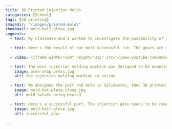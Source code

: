 ```yaml
---
title: 3D Printed Injection Molds
categories: [School]
tags: [3D printing]
imagedir: "/images/printed-molds"
thumbnail: mold-half-glove.jpg
segments: 
  - text: My classmate and I wanted to investigate the possibility of 3D printing working injection mold prototypes on a deesktop 3D printer. We had access to a MakerBot replicator, a press mounted mini injection molding machine, and a larger cabinet style Stratasys printer. After a few iterations, we came up with a working procedure for making the molds. The accuracy and precision of the molds were limited, of course, by the printers themselves; the mold geometry also had to be kept simple. 

  - text: Here's the result of our most successful run. The gears are molded from polypropylene; you can still see the layered effect of the 3d printed surface as well as some sink marks halfway in from the outer diameter.
    
  - video: <iframe width="560" height="315" src="//www.youtube.com/embed/g0aDBB7RVg4?list=UUkZWlgLuscRlYebpgWH9lig" frameborder="0" allowfullscreen></iframe>

  - text: The mini injection molding machine was designed to be mounted into an existing drill press chuck. The machine includes a melt chamber and piston assembly and a heater controller. The heated mold sits in a vise under the nozzle of the melt chamber. Pictured is the sample aluminum injection mold that shipped with the machine.
    image: alex-shop-press.jpg
    alt: the injection molding machine in action

  - text: We designed the part and mold in Solidworks, then 3D printed it in PLA. The nubs help align the mold halves, and the notches halfway down the short mold faces allow a flat screwdriver to be wedged in to separate the mold halves after injection. The molds are on a being heated hot plate just before molding, so that the injected plastic doesn't cool too quickly. 
    image: mold-hot-plate-close.jpg
    alt: mold halves being heated

  - text: Here's a successful part. The injection gate needs to be removed manually, and the gear teeth need some refinement as well. 
    image: mold-half-glove.jpg
    alt: successful gear

---
```

